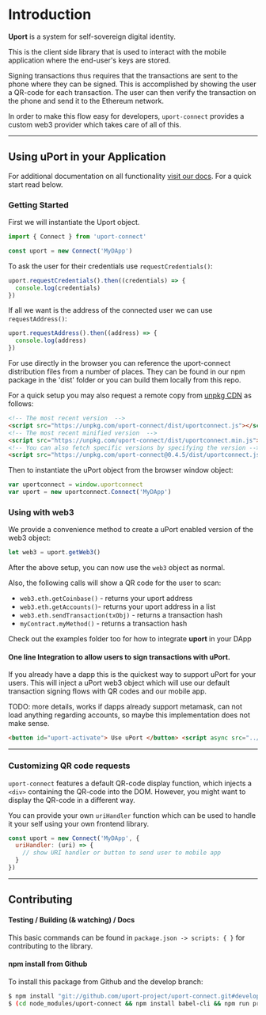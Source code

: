 <!--
[![uport][uport-image]][uport-url]
[![uport chat][gitter-image]][gitter-url]
-->

<!--npm-->
<!--
  [![NPM version][npm-image]][npm-url]
  [![Downloads][downloads-image]][downloads-url]
  [![NPM][nodei-image]][nodei-url]
-->

<!--build-->
<!--
  [![Build Status][travis-image]][travis-url]
  [![Appveyor Status][appveyor-image]][appveyor-url]
  [![Coverage Status][coveralls-image]][coveralls-url]
-->

<!--dependencies-->
<!--
  [![Dependency Status][david-image]][david-url]
  [![devDependency Status][david-dev-image]][david-dev-url]
  [![peerDependency Status][david-peer-image]][david-peer-url]
-->

# Introduction

**Uport** is a system for self-sovereign digital identity.

This is the client side library that is used to interact with the mobile application where the end-user's keys are stored.

Signing transactions thus requires that the transactions are sent to the phone where they can be signed.
This is accomplished by showing the user a QR-code for each transaction.
The user can then verify the transaction on the phone and send it to the Ethereum network.

In order to make this flow easy for developers, `uport-connect` provides a custom web3 provider which takes care of all of this.

---------------------------------------------

## Using uPort in your Application

For additional documentation on all functionality [visit our docs](https://github.com/uport-project/uport-connect/blob/develop/DOCS.md). For a quick start read below.

### Getting Started

First we will instantiate the Uport object.

```javascript
import { Connect } from 'uport-connect'

const uport = new Connect('MyDApp')
```

To ask the user for their credentials use `requestCredentials()`:

```javascript
uport.requestCredentials().then((credentials) => {
  console.log(credentials)
})
```

If all we want is the address of the connected user we can use `requestAddress()`:

```javascript
uport.requestAddress().then((address) => {
  console.log(address)
})
```

For use directly in the browser you can reference the uport-connect distribution files from a number of places. They can be found in our npm package in the 'dist' folder or you can build them locally from this repo.

For a quick setup you may also request a remote copy from [unpkg CDN](https://unpkg.com/) as follows:

```html
<!-- The most recent version  -->
<script src="https://unpkg.com/uport-connect/dist/uportconnect.js"></script>
<!-- The most recent minified version  -->
<script src="https://unpkg.com/uport-connect/dist/uportconnect.min.js"></script>
<!-- You can also fetch specific versions by specifying the version -->
<script src="https://unpkg.com/uport-connect@0.4.5/dist/uportconnect.js"></script>
```
Then to instantiate the uPort object from the browser window object:

```js
var uportconnect = window.uportconnect
var uport = new uportconnect.Connect('MyDApp')
```

### Using with web3

We provide a convenience method to create a uPort enabled version of the web3 object:

```javascript
let web3 = uport.getWeb3()
```

After the above setup, you can now use the `web3` object as normal.

Also, the following calls will show a QR code for the user to scan:

* `web3.eth.getCoinbase()` - returns your uport address
* `web3.eth.getAccounts()`- returns your uport address in a list
* `web3.eth.sendTransaction(txObj)` - returns a transaction hash
* `myContract.myMethod()` - returns a transaction hash

Check out the examples folder too for how to integrate **uport** in your DApp


#### One line Integration to allow users to sign transactions with uPort.

If you already have a dapp this is the quickest way to support uPort for your users. This will inject a uPort web3 object which will use our default transaction signing flows with QR codes and our mobile app.

TODO: more details, works if dapps already support metamask, can not load anything regarding accounts, so maybe this implementation does not make sense.

```html
<button id="uport-activate"> Use uPort </button> <script async src="../dist/uport-connect.js" charset="utf-8"></script>
```
---------------------------------------------

### Customizing QR code requests

`uport-connect` features a default QR-code display function, which injects a `<div>` containing the QR-code into the DOM.
However, you might want to display the QR-code in a different way.

You can provide your own `uriHandler` function which can be used to handle it your self using your own frontend library.

```js
const uport = new Connect('MyDApp', {
  uriHandler: (uri) => {
    // show URI handler or button to send user to mobile app
  }
})
```

---------------------------------------------


## Contributing
#### Testing / Building (& watching) / Docs

This basic commands can be found in `package.json -> scripts: { }` for contributing to the library.

#### npm install from Github

To install this package from Github and the develop branch:
```bash
$ npm install "git://github.com/uport-project/uport-connect.git#develop" --save
$ (cd node_modules/uport-connect && npm install babel-cli && npm run prepublish)
```
